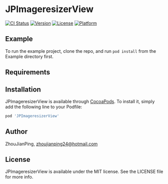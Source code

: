# JPImageresizerView

[![CI Status](http://img.shields.io/travis/ZhouJianPing/JPImageresizerView.svg?style=flat)](https://travis-ci.org/ZhouJianPing/JPImageresizerView)
[![Version](https://img.shields.io/cocoapods/v/JPImageresizerView.svg?style=flat)](http://cocoapods.org/pods/JPImageresizerView)
[![License](https://img.shields.io/cocoapods/l/JPImageresizerView.svg?style=flat)](http://cocoapods.org/pods/JPImageresizerView)
[![Platform](https://img.shields.io/cocoapods/p/JPImageresizerView.svg?style=flat)](http://cocoapods.org/pods/JPImageresizerView)

## Example

To run the example project, clone the repo, and run `pod install` from the Example directory first.

## Requirements

## Installation

JPImageresizerView is available through [CocoaPods](http://cocoapods.org). To install
it, simply add the following line to your Podfile:

```ruby
pod 'JPImageresizerView'
```

## Author

ZhouJianPing, zhoujianping24@hotmail.com

## License

JPImageresizerView is available under the MIT license. See the LICENSE file for more info.
